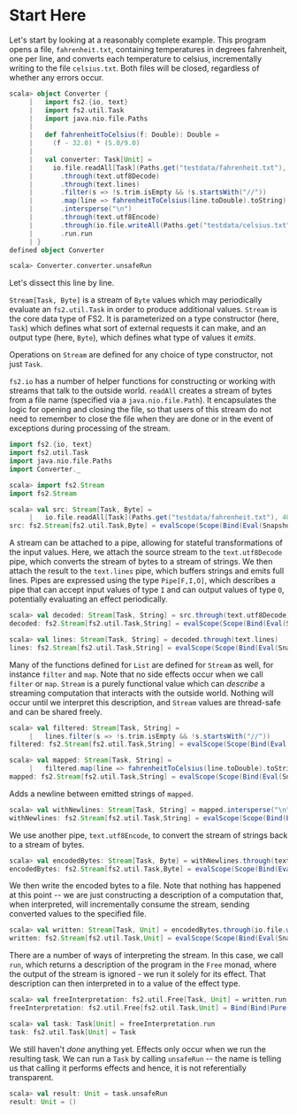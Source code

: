 # Start Here

Let's start by looking at a reasonably complete example. This program opens a file, `fahrenheit.txt`, containing temperatures in degrees fahrenheit, one per line, and converts each temperature to celsius, incrementally writing to the file `celsius.txt`. Both files will be closed, regardless of whether any errors occur.

```scala
scala> object Converter {
     |   import fs2.{io, text}
     |   import fs2.util.Task
     |   import java.nio.file.Paths
     | 
     |   def fahrenheitToCelsius(f: Double): Double =
     |     (f - 32.0) * (5.0/9.0)
     | 
     |   val converter: Task[Unit] =
     |     io.file.readAll[Task](Paths.get("testdata/fahrenheit.txt"), 4096)
     |       .through(text.utf8Decode)
     |       .through(text.lines)
     |       .filter(s => !s.trim.isEmpty && !s.startsWith("//"))
     |       .map(line => fahrenheitToCelsius(line.toDouble).toString)
     |       .intersperse("\n")
     |       .through(text.utf8Encode)
     |       .through(io.file.writeAll(Paths.get("testdata/celsius.txt")))
     |       .run.run
     | }
defined object Converter

scala> Converter.converter.unsafeRun
```

Let's dissect this line by line.

`Stream[Task, Byte]` is a stream of `Byte` values which may periodically evaluate an `fs2.util.Task` in order to produce additional values. `Stream` is the core data type of FS2. It is parameterized on a type constructor (here, `Task`) which defines what sort of external requests it can make, and an output type (here, `Byte`), which defines what type of values it _emits_.

Operations on `Stream` are defined for any choice of type constructor, not just `Task`.

`fs2.io` has a number of helper functions for constructing or working with streams that talk to the outside world. `readAll` creates a stream of bytes from a file name (specified via a `java.nio.file.Path`). It encapsulates the logic for opening and closing the file, so that users of this stream do not need to remember to close the file when they are done or in the event of exceptions during processing of the stream.

```scala
import fs2.{io, text}
import fs2.util.Task
import java.nio.file.Paths
import Converter._
```

```scala
scala> import fs2.Stream
import fs2.Stream

scala> val src: Stream[Task, Byte] =
     |   io.file.readAll[Task](Paths.get("testdata/fahrenheit.txt"), 4096)
src: fs2.Stream[fs2.util.Task,Byte] = evalScope(Scope(Bind(Eval(Snapshot),<function1>))).flatMap(<function1>)
```

A stream can be attached to a pipe, allowing for stateful transformations of the input values. Here, we attach the source stream to the `text.utf8Decode` pipe, which converts the stream of bytes to a stream of strings. We then attach the result to the `text.lines` pipe, which buffers strings and emits full lines. Pipes are expressed using the type `Pipe[F,I,O]`, which describes a pipe that can accept input values of type `I` and can output values of type `O`, potentially evaluating an effect periodically.

```scala
scala> val decoded: Stream[Task, String] = src.through(text.utf8Decode)
decoded: fs2.Stream[fs2.util.Task,String] = evalScope(Scope(Bind(Eval(Snapshot),<function1>))).flatMap(<function1>)

scala> val lines: Stream[Task, String] = decoded.through(text.lines)
lines: fs2.Stream[fs2.util.Task,String] = evalScope(Scope(Bind(Eval(Snapshot),<function1>))).flatMap(<function1>)
```

Many of the functions defined for `List` are defined for `Stream` as well, for instance `filter` and `map`. Note that no side effects occur when we call `filter` or `map`. `Stream` is a purely functional value which can _describe_ a streaming computation that interacts with the outside world. Nothing will occur until we interpret this description, and `Stream` values are thread-safe and can be shared freely.

```scala
scala> val filtered: Stream[Task, String] =
     |   lines.filter(s => !s.trim.isEmpty && !s.startsWith("//"))
filtered: fs2.Stream[fs2.util.Task,String] = evalScope(Scope(Bind(Eval(Snapshot),<function1>))).flatMap(<function1>)

scala> val mapped: Stream[Task, String] =
     |   filtered.map(line => fahrenheitToCelsius(line.toDouble).toString)
mapped: fs2.Stream[fs2.util.Task,String] = evalScope(Scope(Bind(Eval(Snapshot),<function1>))).flatMap(<function1>).mapChunks(<function1>)
```

Adds a newline between emitted strings of `mapped`.

```scala
scala> val withNewlines: Stream[Task, String] = mapped.intersperse("\n")
withNewlines: fs2.Stream[fs2.util.Task,String] = evalScope(Scope(Bind(Eval(Snapshot),<function1>))).flatMap(<function1>)
```

We use another pipe, `text.utf8Encode`, to convert the stream of strings back to a stream of bytes.

```scala
scala> val encodedBytes: Stream[Task, Byte] = withNewlines.through(text.utf8Encode)
encodedBytes: fs2.Stream[fs2.util.Task,Byte] = evalScope(Scope(Bind(Eval(Snapshot),<function1>))).flatMap(<function1>).flatMap(<function1>)
```

We then write the encoded bytes to a file. Note that nothing has happened at this point -- we are just constructing a description of a computation that, when interpreted, will incrementally consume the stream, sending converted values to the specified file.

```scala
scala> val written: Stream[Task, Unit] = encodedBytes.through(io.file.writeAll(Paths.get("testdata/celsius.txt")))
written: fs2.Stream[fs2.util.Task,Unit] = evalScope(Scope(Bind(Eval(Snapshot),<function1>))).flatMap(<function1>)
```

There are a number of ways of interpreting the stream. In this case, we call `run`, which returns a description of the program in the `Free` monad, where the output of the stream is ignored - we run it solely for its effect. That description can then interpreted in to a value of the effect type.

```scala
scala> val freeInterpretation: fs2.util.Free[Task, Unit] = written.run
freeInterpretation: fs2.util.Free[fs2.util.Task,Unit] = Bind(Bind(Pure(()),<function1>),<function1>)

scala> val task: Task[Unit] = freeInterpretation.run
task: fs2.util.Task[Unit] = Task
```

We still haven't *done* anything yet. Effects only occur when we run the resulting task. We can run a `Task` by calling `unsafeRun` -- the name is telling us that calling it performs effects and hence, it is not referentially transparent.

```scala
scala> val result: Unit = task.unsafeRun
result: Unit = ()
```
